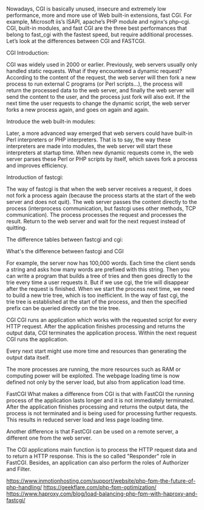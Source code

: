 Nowadays, CGI is basically unused, insecure and extremely low performance, more and more use of Web built-in extensions, fast CGI. For example, Microsoft iis’s ISAPI, apache’s PHP module and nginx‘s php–cgi. CGI, built-in modules, and fast CGI are the three best performances that belong to fast_cgi with the fastest speed, but require additional processes. Let’s look at the differences between CGI and FASTCGI.

CGI Introduction:

CGI was widely used in 2000 or earlier. Previously, web servers usually only handled static requests. What if they encountered a dynamic request? According to the content of the request, the web server will then fork a new process to run external C programs (or Perl scripts…), the process will return the processed data to the web server, and finally the web server will send the content to the user, and the process just fork will also exit. If the next time the user requests to change the dynamic script, the web server forks a new process again, and goes on again and again.

Introduce the web built-in modules:

Later, a more advanced way emerged that web servers could have built-in Perl interpreters or PHP interpreters. That is to say, the way these interpreters are made into modules, the web server will start these interpreters at startup time. When new dynamic requests come in, the web server parses these Perl or PHP scripts by itself, which saves fork a process and improves efficiency.

Introduction of fastcgi:

The way of fastcgi is that when the web server receives a request, it does not fork a process again (because the process starts at the start of the web server and does not quit). The web server passes the content directly to the process (interprocess communication, but fastcgi uses other methods, TCP communication). The process processes the request and processes the result. Return to the web server and wait for the next request instead of quitting.

The difference tables between fastcgi and cgi:

What's the difference between fastcgi and CGI

For example, the server now has 100,000 words. Each time the client sends a string and asks how many words are prefixed with this string. Then you can write a program that builds a tree of tries and then goes directly to the trie every time a user requests it. But if we use cgi, the trie will disappear after the request is finished. When we start the process next time, we need to build a new trie tree, which is too inefficient. In the way of fast cgi, the trie tree is established at the start of the process, and then the specified prefix can be queried directly on the trie tree.


CGI
CGI runs an application which works with the requested script for every HTTP request. After the application finishes processing and returns the output data, CGI terminates the application process. Within the next request CGI runs the application.

Every next start might use more time and resources than generating the output data itself.

The more processes are running, the more resources such as RAM or computing power will be exploited. The webpage loading time is now defined not only by the server load, but also from application load time.

FastCGI
What makes a difference from CGI is that with FastCGI the running process of the application lasts longer and it is not immediately terminated. After the application finishes processing and returns the output data, the process is not terminated and is being used for processing further requests. This results in reduced server load and less page loading time.

Another difference is that FastCGI can be used on a remote server, a different one from the web server.

The CGI applications main function is to process the HTTP request data and to return a HTTP response. This is the so called "Responder" role in FastCGI. Besides, an application can also perform the roles of Authorizer and Filter.


https://www.inmotionhosting.com/support/website/php-fpm-the-future-of-php-handling/
https://geekflare.com/php-fpm-optimization/
https://www.haproxy.com/blog/load-balancing-php-fpm-with-haproxy-and-fastcgi/